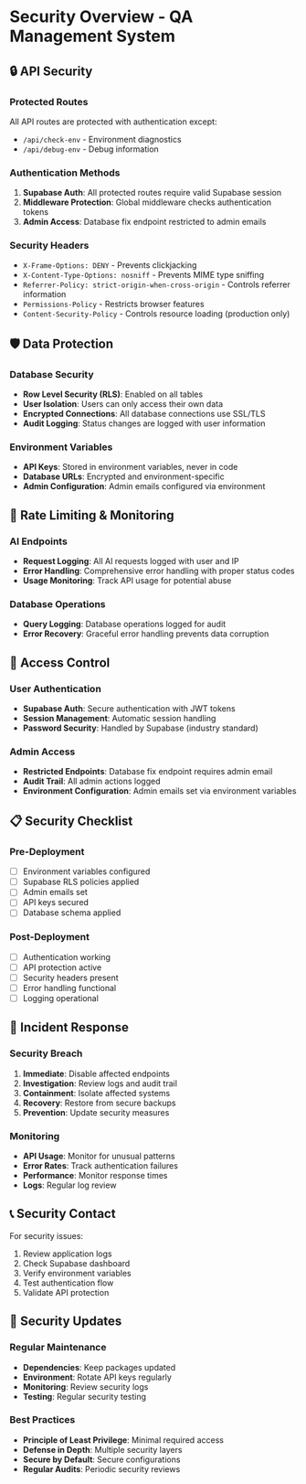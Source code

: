 # Security Overview - QA Management System

## 🔒 API Security

### Protected Routes
All API routes are protected with authentication except:
- `/api/check-env` - Environment diagnostics
- `/api/debug-env` - Debug information

### Authentication Methods
1. **Supabase Auth**: All protected routes require valid Supabase session
2. **Middleware Protection**: Global middleware checks authentication tokens
3. **Admin Access**: Database fix endpoint restricted to admin emails

### Security Headers
- `X-Frame-Options: DENY` - Prevents clickjacking
- `X-Content-Type-Options: nosniff` - Prevents MIME type sniffing
- `Referrer-Policy: strict-origin-when-cross-origin` - Controls referrer information
- `Permissions-Policy` - Restricts browser features
- `Content-Security-Policy` - Controls resource loading (production only)

## 🛡️ Data Protection

### Database Security
- **Row Level Security (RLS)**: Enabled on all tables
- **User Isolation**: Users can only access their own data
- **Encrypted Connections**: All database connections use SSL/TLS
- **Audit Logging**: Status changes are logged with user information

### Environment Variables
- **API Keys**: Stored in environment variables, never in code
- **Database URLs**: Encrypted and environment-specific
- **Admin Configuration**: Admin emails configured via environment

## 🚨 Rate Limiting & Monitoring

### AI Endpoints
- **Request Logging**: All AI requests logged with user and IP
- **Error Handling**: Comprehensive error handling with proper status codes
- **Usage Monitoring**: Track API usage for potential abuse

### Database Operations
- **Query Logging**: Database operations logged for audit
- **Error Recovery**: Graceful error handling prevents data corruption

## 🔐 Access Control

### User Authentication
- **Supabase Auth**: Secure authentication with JWT tokens
- **Session Management**: Automatic session handling
- **Password Security**: Handled by Supabase (industry standard)

### Admin Access
- **Restricted Endpoints**: Database fix endpoint requires admin email
- **Audit Trail**: All admin actions logged
- **Environment Configuration**: Admin emails set via environment variables

## 📋 Security Checklist

### Pre-Deployment
- [ ] Environment variables configured
- [ ] Supabase RLS policies applied
- [ ] Admin emails set
- [ ] API keys secured
- [ ] Database schema applied

### Post-Deployment
- [ ] Authentication working
- [ ] API protection active
- [ ] Security headers present
- [ ] Error handling functional
- [ ] Logging operational

## 🚨 Incident Response

### Security Breach
1. **Immediate**: Disable affected endpoints
2. **Investigation**: Review logs and audit trail
3. **Containment**: Isolate affected systems
4. **Recovery**: Restore from secure backups
5. **Prevention**: Update security measures

### Monitoring
- **API Usage**: Monitor for unusual patterns
- **Error Rates**: Track authentication failures
- **Performance**: Monitor response times
- **Logs**: Regular log review

## 📞 Security Contact

For security issues:
1. Review application logs
2. Check Supabase dashboard
3. Verify environment variables
4. Test authentication flow
5. Validate API protection

## 🔄 Security Updates

### Regular Maintenance
- **Dependencies**: Keep packages updated
- **Environment**: Rotate API keys regularly
- **Monitoring**: Review security logs
- **Testing**: Regular security testing

### Best Practices
- **Principle of Least Privilege**: Minimal required access
- **Defense in Depth**: Multiple security layers
- **Secure by Default**: Secure configurations
- **Regular Audits**: Periodic security reviews 